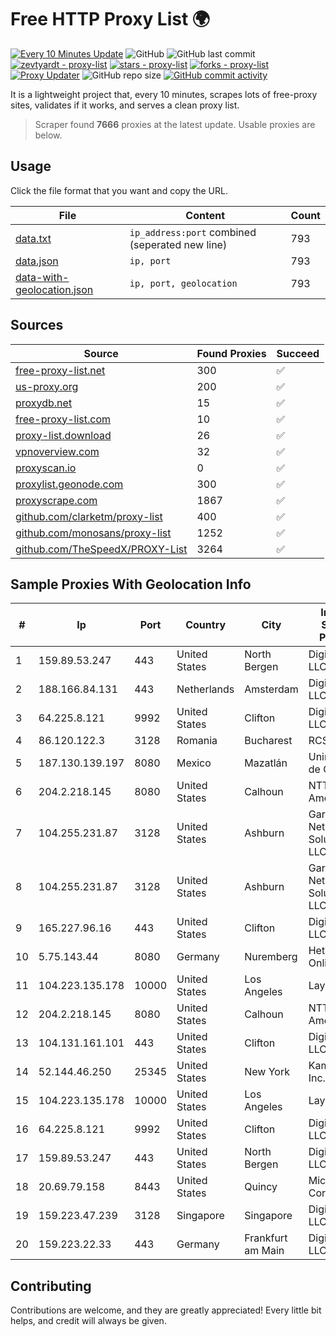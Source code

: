 
# Free HTTP Proxy List 🌍

[![Every 10 Minutes Update](https://github.com/mertguvencli/http-proxy-list/actions/workflows/main.yml/badge.svg?branch=main)](https://github.com/mertguvencli/http-proxy-list/actions/workflows/main.yml)
![GitHub](https://img.shields.io/github/license/mertguvencli/http-proxy-list)
![GitHub last commit](https://img.shields.io/github/last-commit/mertguvencli/http-proxy-list)
[![zevtyardt - proxy-list](https://img.shields.io/static/v1?label=zevtyardt&message=proxy-list&color=blue&logo=github)](https://github.com/zevtyardt/proxy-list "Go to GitHub repo")
[![stars - proxy-list](https://img.shields.io/github/stars/zevtyardt/proxy-list?style=social)](https://github.com/zevtyardt/proxy-list)
[![forks - proxy-list](https://img.shields.io/github/forks/zevtyardt/proxy-list?style=social)](https://github.com/zevtyardt/proxy-list)
[![Proxy Updater](https://github.com/zevtyardt/proxy-list/workflows/Proxy%20Updater/badge.svg)](https://github.com/zevtyardt/proxy-list/actions?query=workflow:"Proxy+Updater")
![GitHub repo size](https://img.shields.io/github/repo-size/zevtyardt/proxy-list)
[![GitHub commit activity](https://img.shields.io/github/commit-activity/m/zevtyardt/proxy-list?logo=commits)](https://github.com/zevtyardt/proxy-list/commits/main)

It is a lightweight project that, every 10 minutes, scrapes lots of free-proxy sites, validates if it works, and serves a clean proxy list.

> Scraper found **7666** proxies at the latest update. Usable proxies are below.

## Usage

Click the file format that you want and copy the URL.

|File|Content|Count|
|----|-------|-----|
|[data.txt](https://raw.githubusercontent.com/mertguvencli/http-proxy-list/main/proxy-list/data.txt)|`ip_address:port` combined (seperated new line)|793|
|[data.json](https://raw.githubusercontent.com/mertguvencli/http-proxy-list/main/proxy-list/data.json)|`ip, port`|793|
|[data-with-geolocation.json](https://raw.githubusercontent.com/mertguvencli/http-proxy-list/main/proxy-list/data-with-geolocation.json)|`ip, port, geolocation`|793|

## Sources

|Source|Found Proxies|Succeed|
|------|-------------|-------|
|[free-proxy-list.net](https://free-proxy-list.net)|300|✅|
|[us-proxy.org](https://www.us-proxy.org)|200|✅|
|[proxydb.net](http://proxydb.net)|15|✅|
|[free-proxy-list.com](https://free-proxy-list.com/?page=&port=&type%5B%5D=http&type%5B%5D=https&up_time=0&search=Search)|10|✅|
|[proxy-list.download](https://www.proxy-list.download/HTTP)|26|✅|
|[vpnoverview.com](https://vpnoverview.com/privacy/anonymous-browsing/free-proxy-servers)|32|✅|
|[proxyscan.io](https://www.proxyscan.io)|0|✅|
|[proxylist.geonode.com](https://proxylist.geonode.com/api/proxy-list?limit=300&page=1&sort_by=lastChecked&sort_type=desc&protocols=http,https)|300|✅|
|[proxyscrape.com](https://api.proxyscrape.com/v2/?request=displayproxies&protocol=http&timeout=10000&country=all&ssl=all&anonymity=all)|1867|✅|
|[github.com/clarketm/proxy-list](https://raw.githubusercontent.com/clarketm/proxy-list/master/proxy-list-raw.txt)|400|✅|
|[github.com/monosans/proxy-list](https://raw.githubusercontent.com/monosans/proxy-list/main/proxies/http.txt)|1252|✅|
|[github.com/TheSpeedX/PROXY-List](https://raw.githubusercontent.com/TheSpeedX/PROXY-List/master/http.txt)|3264|✅|


## Sample Proxies With Geolocation Info

|#|Ip|Port|Country|City|Internet Service Provider|
|-|--|----|-------|----|-------------------------|
|1|159.89.53.247|443|United States|North Bergen|DigitalOcean, LLC|
|2|188.166.84.131|443|Netherlands|Amsterdam|DigitalOcean, LLC|
|3|64.225.8.121|9992|United States|Clifton|DigitalOcean, LLC|
|4|86.120.122.3|3128|Romania|Bucharest|RCS & RDS|
|5|187.130.139.197|8080|Mexico|Mazatlán|Uninet S.A. de C.V.|
|6|204.2.218.145|8080|United States|Calhoun|NTT America, Inc.|
|7|104.255.231.87|3128|United States|Ashburn|Garrison Network Solutions LLC|
|8|104.255.231.87|3128|United States|Ashburn|Garrison Network Solutions LLC|
|9|165.227.96.16|443|United States|Clifton|DigitalOcean, LLC|
|10|5.75.143.44|8080|Germany|Nuremberg|Hetzner Online GmbH|
|11|104.223.135.178|10000|United States|Los Angeles|LayerHost|
|12|204.2.218.145|8080|United States|Calhoun|NTT America, Inc.|
|13|104.131.161.101|443|United States|Clifton|DigitalOcean, LLC|
|14|52.144.46.250|25345|United States|New York|Kamatera, Inc.|
|15|104.223.135.178|10000|United States|Los Angeles|LayerHost|
|16|64.225.8.121|9992|United States|Clifton|DigitalOcean, LLC|
|17|159.89.53.247|443|United States|North Bergen|DigitalOcean, LLC|
|18|20.69.79.158|8443|United States|Quincy|Microsoft Corporation|
|19|159.223.47.239|3128|Singapore|Singapore|DigitalOcean, LLC|
|20|159.223.22.33|443|Germany|Frankfurt am Main|DigitalOcean, LLC|



## Contributing

Contributions are welcome, and they are greatly appreciated! Every
little bit helps, and credit will always be given.

